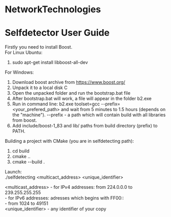 # NetworkTechnologies
# Selfdetector User Guide

Firstly you need to install Boost. \
For Linux Ubuntu:
1) sudo apt-get install libboost-all-dev

For Windows:
1) Download boost archive from https://www.boost.org/
2) Unpack it to a local disk C
3) Open the unpacked folder and run the bootstrap.bat file
4) After bootstrap.bat will work, a file will appear in the folder b2.exe
5) Run in command line: b2.exe toolset=gcc --prefix=<your_prefered_path> and wait from 5 minutes to 1.5 hours (depends on the "machine"). --prefix - a path which will contain build with all libraries from boost.
6) Add include/boost-1_83 and lib/ paths from build directory (prefix) to PATH.


Building a project with CMake (you are in selfdetecting path):

1) cd build
2) cmake ..
3) cmake --build .

Launch: \
./selfdetecting <multicact_address> <port> <unique_identifier>

<multicast_address> 
    - for IPv4 addresses: from 224.0.0.0 to 239.255.255.255 \
    - for IPv6 addresses: adresses which begins with FF00:: \
<port>              - from 1024 to 49151 \
<unique_identifier> - any identifier of your copy
